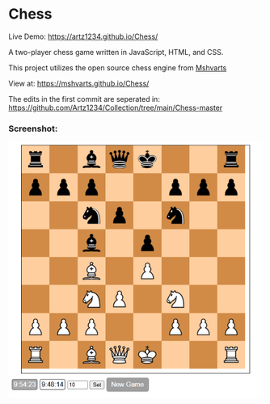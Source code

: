 # Chess

Live Demo: https://artz1234.github.io/Chess/

A two-player chess game written in JavaScript, HTML, and CSS. 
 
This project utilizes the open source chess engine from [Mshvarts](https://github.com/mshvarts/Chess)

View at: https://mshvarts.github.io/Chess/

The edits in the first commit are seperated in: https://github.com/Artz1234/Collection/tree/main/Chess-master

### Screenshot:  
![Image of Chess Board](demo.png)